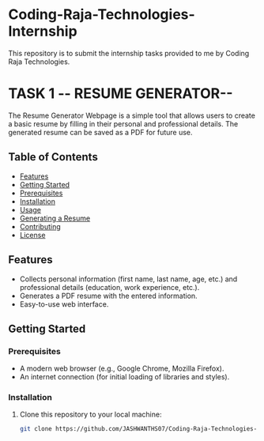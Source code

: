 # Coding-Raja-Technologies-Internship
This repository is to submit the internship tasks provided to me by Coding Raja Technologies.
# TASK 1 -- RESUME GENERATOR--

The Resume Generator Webpage is a simple tool that allows users to create a basic resume by filling in their personal and professional details. The generated resume can be saved as a PDF for future use.

## Table of Contents

- [Features](#features)
- [Getting Started](#getting-started)
- [Prerequisites](#prerequisites)
- [Installation](#installation)
- [Usage](#usage)
- [Generating a Resume](#generating-a-resume)
- [Contributing](#contributing)
- [License](#license)

## Features

- Collects personal information (first name, last name, age, etc.) and professional details (education, work experience, etc.).
- Generates a PDF resume with the entered information.
- Easy-to-use web interface.

## Getting Started

### Prerequisites

- A modern web browser (e.g., Google Chrome, Mozilla Firefox).
- An internet connection (for initial loading of libraries and styles).

### Installation

1. Clone this repository to your local machine:

   ```bash
   git clone https://github.com/JASHWANTHS07/Coding-Raja-Technologies-Internship.git
